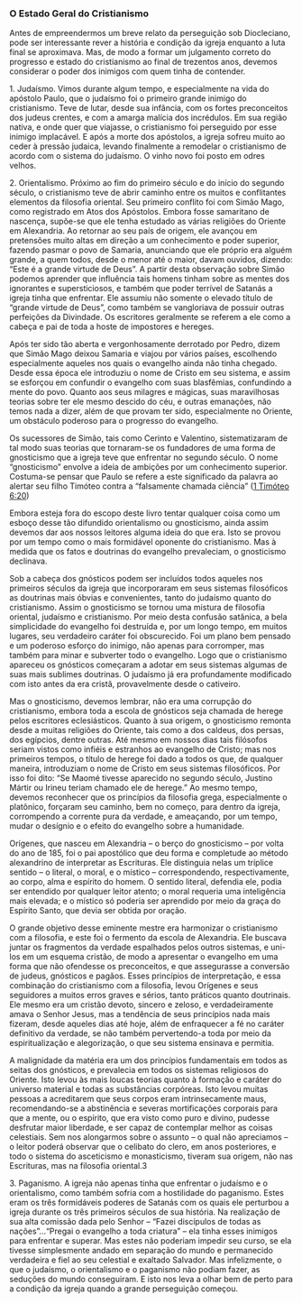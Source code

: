 ### O Estado Geral do Cristianismo 

Antes de empreendermos um breve relato da perseguição sob Diocleciano, pode ser interessante rever a história e condição da igreja enquanto a luta final se aproximava. Mas, de modo a formar um julgamento correto do progresso e estado do cristianismo ao final de trezentos anos, devemos considerar o poder dos inimigos com quem tinha de contender.

1\. Judaísmo. Vimos durante algum tempo, e especialmente na vida do apóstolo Paulo, que o judaísmo foi o primeiro grande inimigo do cristianismo. Teve de lutar, desde sua infância, com os fortes preconceitos dos judeus crentes, e com a amarga malícia dos incrédulos. Em sua região nativa, e onde quer que viajasse, o cristianismo foi perseguido por esse inimigo implacável. E após a morte dos apóstolos, a igreja sofreu muito ao ceder à pressão judaica, levando finalmente a remodelar o cristianismo de acordo com o sistema do judaísmo. O vinho novo foi posto em odres velhos.

2\. Orientalismo. Próximo ao fim do primeiro século e do início do segundo século, o cristianismo teve de abrir caminho entre os muitos e conflitantes elementos da filosofia oriental. Seu primeiro conflito foi com Simão Mago, como registrado em Atos dos Apóstolos. Embora fosse samaritano de nascença, supõe-se que ele tenha estudado as várias religiões do Oriente em Alexandria. Ao retornar ao seu país de origem, ele avançou em pretensões muito altas em direção a um conhecimento e poder superior, fazendo pasmar o povo de Samaria, anunciando que ele próprio era alguém grande, a quem todos, desde o menor até o maior, davam ouvidos, dizendo: “Este é a grande virtude de Deus”. A partir desta observação sobre Simão podemos aprender que influência tais homens tinham sobre as mentes dos ignorantes e supersticiosos, e também que poder terrível de Satanás a igreja tinha que enfrentar. Ele assumiu não somente o elevado título de “grande virtude de Deus”, como também se vangloriava de possuir outras perfeições da Divindade. Os escritores geralmente se referem a ele como a cabeça e pai de toda a hoste de impostores e hereges.

Após ter sido tão aberta e vergonhosamente derrotado por Pedro, dizem que Simão Mago deixou Samaria e viajou por vários países, escolhendo especialmente aqueles nos quais o evangelho ainda não tinha chegado. Desde essa época ele introduziu o nome de Cristo em seu sistema, e assim se esforçou em confundir o evangelho com suas blasfêmias, confundindo a mente do povo. Quanto aos seus milagres e mágicas, suas maravilhosas teorias sobre ter ele mesmo descido do céu, e outras emanações, não temos nada a dizer, além de que provam ter sido, especialmente no Oriente, um obstáculo poderoso para o progresso do evangelho.

Os sucessores de Simão, tais como Cerinto e Valentino, sistematizaram de tal modo suas teorias que tornaram-se os fundadores de uma forma de gnosticismo que a igreja teve que enfrentar no segundo século. O nome “gnosticismo” envolve a ideia de ambições por um conhecimento superior. Costuma-se pensar que Paulo se refere a este significado da palavra ao alertar seu filho Timóteo contra a “falsamente chamada ciência” ([1 Timóteo 6:20](http://bibliaonline.com.br/acf/1tm/6/20))

Embora esteja fora do escopo deste livro tentar qualquer coisa como um esboço desse tão difundido orientalismo ou gnosticismo, ainda assim devemos dar aos nossos leitores alguma ideia do que era. Isto se provou por um tempo como o mais formidável oponente do cristianismo. Mas à medida que os fatos e doutrinas do evangelho prevaleciam, o gnosticismo declinava.

Sob a cabeça dos gnósticos podem ser incluídos todos aqueles nos primeiros séculos da igreja que incorporaram em seus sistemas filosóficos as doutrinas mais óbvias e convenientes, tanto do judaísmo quanto do cristianismo. Assim o gnosticismo se tornou uma mistura de filosofia oriental, judaísmo e cristianismo. Por meio desta confusão satânica, a bela simplicidade do evangelho foi destruída e, por um longo tempo, em muitos lugares, seu verdadeiro caráter foi obscurecido. Foi um plano bem pensado e um poderoso esforço do inimigo, não apenas para corromper, mas também para minar e subverter todo o evangelho. Logo que o cristianismo apareceu os gnósticos começaram a adotar em seus sistemas algumas de suas mais sublimes doutrinas. O judaísmo já era profundamente modificado com isto antes da era cristã, provavelmente desde o cativeiro.

Mas o gnosticismo, devemos lembrar, não era uma corrupção do cristianismo, embora toda a escola de gnósticos seja chamada de herege pelos escritores eclesiásticos. Quanto à sua origem, o gnosticismo remonta desde a muitas religiões do Oriente, tais como a dos caldeus, dos persas, dos egípcios, dentre outras. Até mesmo em nossos dias tais filósofos seriam vistos como infiéis e estranhos ao evangelho de Cristo; mas nos primeiros tempos, o título de herege foi dado a todos os que, de qualquer maneira, introduziam o nome de Cristo em seus sistemas filosóficos. Por isso foi dito: “Se Maomé tivesse aparecido no segundo século, Justino Mártir ou Irineu teriam chamado ele de herege.” Ao mesmo tempo, devemos reconhecer que os princípios da filosofia grega, especialmente o platônico, forçaram seu caminho, bem no começo, para dentro da igreja, corrompendo a corrente pura da verdade, e ameaçando, por um tempo, mudar o desígnio e o efeito do evangelho sobre a humanidade.

Orígenes, que nasceu em Alexandria – o berço do gnosticismo – por volta do ano de 185, foi o pai apostólico que deu forma e completude ao método alexandrino de interpretar as Escrituras. Ele distinguia nelas um tríplice sentido – o literal, o moral, e o místico – correspondendo, respectivamente, ao corpo, alma e espírito do homem. O sentido literal, defendia ele, podia ser entendido por qualquer leitor atento; o moral requeria uma inteligência mais elevada; e o místico só poderia ser aprendido por meio da graça do Espírito Santo, que devia ser obtida por oração.

O grande objetivo desse eminente mestre era harmonizar o cristianismo com a filosofia, e este foi o fermento da escola de Alexandria. Ele buscava juntar os fragmentos da verdade espalhados pelos outros sistemas, e uni-los em um esquema cristão, de modo a apresentar o evangelho em uma forma que não ofendesse os preconceitos, e que assegurasse a conversão de judeus, gnósticos e pagãos. Esses princípios de interpretação, e essa combinação do cristianismo com a filosofia, levou Orígenes e seus seguidores a muitos erros graves e sérios, tanto práticos quanto doutrinais. Ele mesmo era um cristão devoto, sincero e zeloso, e verdadeiramente amava o Senhor Jesus, mas a tendência de seus princípios nada mais fizeram, desde aqueles dias até hoje, além de enfraquecer a fé no caráter definitivo da verdade, se não também pervertendo-a toda por meio da espiritualização e alegorização, o que seu sistema ensinava e permitia.

A malignidade da matéria era um dos princípios fundamentais em todos as seitas dos gnósticos, e prevalecia em todos os sistemas religiosos do Oriente. Isto levou às mais loucas teorias quanto à formação e caráter do universo material e todas as substâncias corpóreas. Isto levou muitas pessoas a acreditarem que seus corpos eram intrinsecamente maus, recomendando-se a abstinência e severas mortificações corporais para que a mente, ou o espírito, que era visto como puro e divino, pudesse desfrutar maior liberdade, e ser capaz de contemplar melhor as coisas celestiais. Sem nos alongarmos sobre o assunto – o qual não apreciamos – o leitor poderá observar que o celibato do clero, em anos posteriores, e todo o sistema do asceticismo e monasticismo, tiveram sua origem, não nas Escrituras, mas na filosofia oriental.3

3\. Paganismo. A igreja não apenas tinha que enfrentar o judaísmo e o orientalismo, como também sofria com a hostilidade do paganismo. Estes eram os três formidáveis poderes de Satanás com os quais ele perturbou a igreja durante os três primeiros séculos de sua história. Na realização de sua alta comissão dada pelo Senhor – “Fazei discípulos de todas as nações”…“Pregai o evangelho a toda criatura” – ela tinha esses inimigos para enfrentar e superar. Mas estes não poderiam impedir seu curso, se ela tivesse simplesmente andado em separação do mundo e permanecido verdadeira e fiel ao seu celestial e exaltado Salvador. Mas infelizmente, o que o judaísmo, o orientalismo e o paganismo não podiam fazer, as seduções do mundo conseguiram. E isto nos leva a olhar bem de perto para a condição da igreja quando a grande perseguição começou.